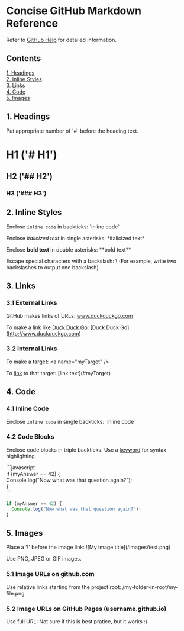 # Concise GitHub Markdown Reference

Refer to [GitHub Help](https://help.github.com/categories/writing-on-github/) for detailed information.

## Contents
[1. Headings](#Headings)<br>
[2. Inline Styles](#InlineStyles)<br>
[3. Links](#Links)<br>
[4. Code](#Code)<br>
[5. Images](#Images)

## 1. Headings <a name="Headings" />
Put appropriate number of '#' before the heading text.

# H1 ('# H1')
## H2 ('## H2')
### H3 ('### H3')

## 2. Inline Styles <a name="InlineStyles" />
Enclose `inline code` in backticks: \`inline code\`

Enclose *italicized text* in single asterisks: \*italicized text\*

Enclose **bold text** in double asterisks: \*\*bold text\*\*

Escape special characters with a backslash: \\ (For example, write two backslashes to output one backslash)

## 3. Links <a name="Links" />
### 3.1 External Links
GitHub makes links of URLs: www.duckduckgo.com

To make a link like [Duck Duck Go](http://www.duckduckgo.com): \[Duck Duck Go\]\(http://www.duckduckgo.com)

### 3.2 Internal Links
To make a target<a name="myTarget"/>: \<a name="myTarget" /\>

To [link](#myTarget) to that target: \[link text\]\(#myTarget)

## 4. Code <a name="Code" />
### 4.1 Inline Code
Enclose `inline code` in single backticks: \`inline code\`

### 4.2 Code Blocks
Enclose code blocks in triple backticks. Use a [keyword](https://github.com/github/linguist/blob/master/lib/linguist/languages.yml) for syntax highlighting.

\`\`\`javascript<br>
if (myAnswer == 42) {<br>
  Console.log("Now what was that question again?");<br>
}<br>
\`\`\`

```javascript
if (myAnswer == 42) {
  Console.log("Now what was that question again?");
}
```

## 5. Images <a name="Images" />
Place a '!' before the image link: !\[My image title\]\(/images/test.png)

Use PNG, JPEG or GIF images.

### 5.1 Image URLs on github\.com
Use relative links starting from the project root: /my-folder-in-root/my-file.png

### 5.2 Image URLs on GitHub Pages \(username\.github\.io)
Use full URL: 
Not sure if this is best pratice, but it works :)






